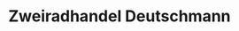 ---
title: "Zweiradhandel Deutschmann"
url: /ostseebad-binz/zweiradhandel-deutschmann-proraer-chaussee/
shop: Fahrrad
---